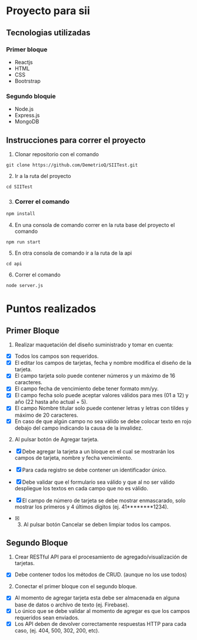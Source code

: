 # **Proyecto para sii**

## **Tecnologias utilizadas**

### **Primer bloque**

-   Reactjs
-   HTML
-   CSS
-   Bootrstrap

### **Segundo bloquie**

-   Node.js
-   Express.js
-   MongoDB

## **Instrucciones para correr el proyecto**

1. Clonar repositorio con el comando

```properties
git clone https://github.com/DemetrioQ/SIITest.git
```

2. Ir a la ruta del proyecto

```properties
cd SIITest
```

3. ### Correr el comando

```bash
npm install
```

4.  En una consola de comando correr en la ruta base del proyecto el comando

```properties
npm run start
```

5. En otra consola de comando ir a la ruta de la api

```properties
cd api
```

6. Correr el comando

```properties
node server.js
```
# **Puntos realizados**

## Primer Bloque

1) Realizar maquetación del diseño suministrado y tomar en cuenta:
- [x] Todos los campos son requeridos.
- [x] El editar los campos de tarjetas, fecha y nombre modifica el diseño de la tarjeta.
- [x] El campo tarjeta solo puede contener números y un máximo de 16 caracteres.
- [x] El campo fecha de vencimiento debe tener formato mm/yy.
- [x] El campo fecha solo puede aceptar valores válidos para mes (01 a 12) y año (22 hasta año actual + 5).
- [x] El campo Nombre titular solo puede contener letras y letras con tildes y máximo de 20 caracteres.
- [x] En caso de que algún campo no sea válido se debe colocar texto en rojo debajo del campo indicando la causa de la invalidez.

2) Al pulsar botón de Agregar tarjeta.
- [x] Debe agregar la tarjeta a un bloque en el cual se mostrarán los campos de tarjeta, nombre y fecha vencimiento.
- [x] Para cada registro se debe contener un identificador único.
- [x] Debe validar que el formulario sea válido y que al no ser válido despliegue los textos en cada campo que no es válido.
- [x] El campo de número de tarjeta se debe mostrar enmascarado, solo mostrar los primeros y 4 últimos dígitos (ej. 41********1234).

- [x] 3) Al pulsar botón Cancelar se deben limpiar todos los campos.



## Segundo Bloque

1) Crear RESTful API para el procesamiento de agregado/visualización de tarjetas.
- [x] Debe contener todos los métodos de CRUD. (aunque no los use todos)

2) Conectar el primer bloque con el segundo bloque.

- [x] Al momento de agregar tarjeta esta debe ser almacenada en alguna base de datos o archivo de texto (ej. Firebase).
- [x] Lo único que se debe validar al momento de agregar es que los campos requeridos sean enviados.
- [x] Los API deben de devolver correctamente respuestas HTTP para cada caso, (ej.  404, 500, 302, 200, etc).
